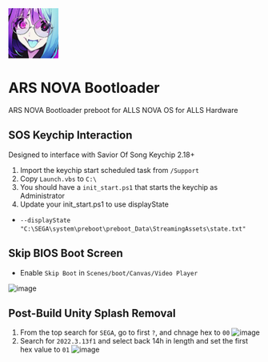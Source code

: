 <img src="https://github.com/UiharuKazari2008/ARS-NOVA-Bootloader/blob/main/Assets/Texture2D/icon.png" height="100px"/>

# ARS NOVA Bootloader
ARS NOVA Bootloader preboot for ALLS NOVA OS for ALLS Hardware

## SOS Keychip Interaction
Designed to interface with Savior Of Song Keychip 2.18+
1. Import the keychip start scheduled task from `/Support`
2. Copy `Launch.vbs` to `C:\`
3. You should have a `init_start.ps1` that starts the keychip as Administrator
4. Update your init_start.ps1 to use displayState
  * `--displayState "C:\SEGA\system\preboot\preboot_Data\StreamingAssets\state.txt"`


## Skip BIOS Boot Screen
* Enable `Skip Boot` in `Scenes/boot/Canvas/Video Player`

![image](https://github.com/UiharuKazari2008/ARS-NOVA-Bootloader/assets/15165770/e58f5d85-805a-4b32-adf6-1452dd4a3364)


## Post-Build Unity Splash Removal
1. From the top search for `SEGA`, go to first `?`, and chnage hex to `00`
 ![image](https://github.com/UiharuKazari2008/ARS-NOVA-Bootloader/assets/15165770/342ce3d7-0d9f-41af-9b9b-c4e7ea874ccd)
2. Search for `2022.3.13f1` and select back 14h in length and set the first hex value to `01`
 ![image](https://github.com/UiharuKazari2008/ARS-NOVA-Bootloader/assets/15165770/e2508f91-fca3-47ff-81f0-01366efcb571)

